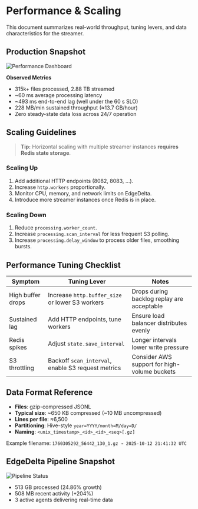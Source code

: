 # Performance & Scaling

This document summarizes real-world throughput, tuning levers, and data characteristics for the streamer.

## Production Snapshot

![Performance Dashboard](../assets/dashboard.jpg)

**Observed Metrics**

- 315k+ files processed, 2.88 TB streamed
- ~60 ms average processing latency
- ~493 ms end-to-end lag (well under the 60 s SLO)
- 228 MB/min sustained throughput (≈13.7 GB/hour)
- Zero steady-state data loss across 24/7 operation

## Scaling Guidelines

> **Tip:** Horizontal scaling with multiple streamer instances **requires Redis state storage**.

### Scaling Up

1. Add additional HTTP endpoints (8082, 8083, …).
2. Increase `http.workers` proportionally.
3. Monitor CPU, memory, and network limits on EdgeDelta.
4. Introduce more streamer instances once Redis is in place.

### Scaling Down

1. Reduce `processing.worker_count`.
2. Increase `processing.scan_interval` for less frequent S3 polling.
3. Increase `processing.delay_window` to process older files, smoothing bursts.

## Performance Tuning Checklist

| Symptom | Tuning Lever | Notes |
| --- | --- | --- |
| High buffer drops | Increase `http.buffer_size` or lower S3 workers | Drops during backlog replay are acceptable |
| Sustained lag | Add HTTP endpoints, tune workers | Ensure load balancer distributes evenly |
| Redis spikes | Adjust `state.save_interval` | Longer intervals lower write pressure |
| S3 throttling | Backoff `scan_interval`, enable S3 request metrics | Consider AWS support for high-volume buckets |

## Data Format Reference

- **Files**: gzip-compressed JSONL
- **Typical size**: ~650 KB compressed (~10 MB uncompressed)
- **Lines per file**: ≈6,500
- **Partitioning**: Hive-style `year=YYYY/month=M/day=D/`
- **Naming**: `<unix_timestamp>_<id>_<id>_<seq>[.gz]`

Example filename: `1760305292_56442_130_1.gz → 2025-10-12 21:41:32 UTC`

## EdgeDelta Pipeline Snapshot

![Pipeline Status](../assets/pipeline-status.jpg)

- 513 GB processed (24.86% growth)
- 508 MB recent activity (+204%)
- 3 active agents delivering real-time data

